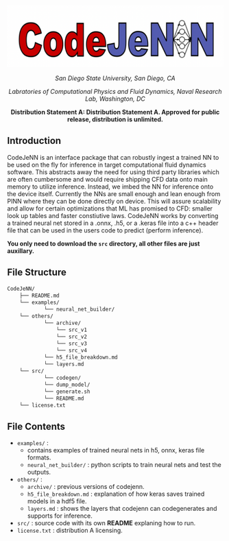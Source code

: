 ![CodeJeNN](others/logo.png/)

<div align="center">

_San Diego State University, San Diego, CA_

_Labratories of Computational Physics and Fluid Dynamics, Naval Research Lab, Washington, DC_

__Distribution Statement A: Distribution Statement A. Approved for public release, distribution is unlimited.__
</div>

## Introduction

CodeJeNN is an interface package that can robustly ingest a trained NN to be used on the fly for inference in target computational fluid dynamics software. This abstracts away the need for using third party libraries which are often cumbersome and would require shipping CFD data onto main memory to utilize inference. Instead, we imbed the NN for inference onto the device itself. Currently the NNs are small enough and lean enough from PINN where they can be done directly on device. This will assure scalability and allow for certain optimizations that ML has promised to CFD: smaller look up tables and faster constiutive laws. CodeJeNN works by converting a trained neural net stored in a .onnx, .h5, or a .keras file into a c++ header file that can be used in the users code to predict (perform inference).

**You only need to download the `src` directory, all other files are just auxillary.**

## File Structure
```plaintext
CodeJeNN/
    ├── README.md
    └── examples/
            └── neural_net_builder/
    └── others/
            └── archive/      
                └── src_v1
                └── src_v2
                └── src_v3
                └── src_v4
            └── h5_file_breakdown.md
            └── layers.md
    └── src/
            └── codegen/
            └── dump_model/
            └── generate.sh
            └── README.md
    └── license.txt
```

## File Contents
* `examples/` : 
    * contains examples of trained neural nets in h5, onnx, keras file formats.
    * `neural_net_builder/` : python scripts to train neural nets and test the outputs.
* `others/` :
    * `archive/` : previous versions of codejenn.
    * `h5_file_breakdown.md` : explanation of how keras saves trained models in a hdf5 file.
    * `layers.md` : shows the layers that codejenn can codegenerates and supports for inference.
* `src/` : source code with its own **README** explaning how to run.
* `license.txt` : distribution A licensing. 

